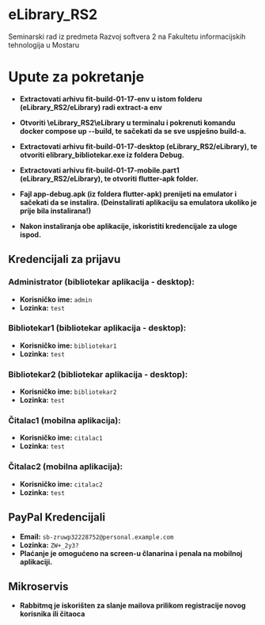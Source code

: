 # eLibrary_RS2
Seminarski rad iz predmeta Razvoj softvera 2 na Fakultetu informacijskih tehnologija u Mostaru

# Upute za pokretanje
- **Extractovati arhivu fit-build-01-17-env u istom folderu (eLibrary_RS2/eLibrary) radi extract-a env**
- **Otvoriti \eLibrary_RS2\eLibrary u terminalu i pokrenuti komandu docker compose up --build, te sačekati da se sve uspješno build-a.**

- **Extractovati arhivu fit-build-01-17-desktop (eLibrary_RS2/eLibrary), te otvoriti elibrary_bibliotekar.exe iz foldera Debug.**
- **Extractovati arhivu fit-build-01-17-mobile.part1 (eLibrary_RS2/eLibrary), te otvoriti flutter-apk folder.**
- **Fajl app-debug.apk (iz foldera flutter-apk) prenijeti na emulator i sačekati da se instalira. (Deinstalirati aplikaciju sa emulatora ukoliko je prije bila instalirana!)**
  
- **Nakon instaliranja obe aplikacije, iskoristiti kredencijale za uloge ispod.**

## Kredencijali za prijavu

### Administrator (bibliotekar aplikacija - desktop):
- **Korisničko ime:** `admin`
- **Lozinka:** `test`

### Bibliotekar1 (bibliotekar aplikacija - desktop):
- **Korisničko ime:** `bibliotekar1`
- **Lozinka:** `test`

### Bibliotekar2 (bibliotekar aplikacija - desktop):
- **Korisničko ime:** `bibliotekar2`
- **Lozinka:** `test`

### Čitalac1 (mobilna aplikacija):
- **Korisničko ime:** `citalac1`
- **Lozinka:** `test`

### Čitalac2 (mobilna aplikacija):
- **Korisničko ime:** `citalac2`
- **Lozinka:** `test`

## PayPal Kredencijali
- **Email:** `sb-zruwp32228752@personal.example.com`
- **Lozinka:** `ZW+_2y3?`
- **Plaćanje je omogućeno na screen-u članarina i penala na mobilnoj aplikaciji.**

## Mikroservis
- **Rabbitmq je iskorišten za slanje mailova prilikom registracije novog korisnika ili čitaoca** 
  
